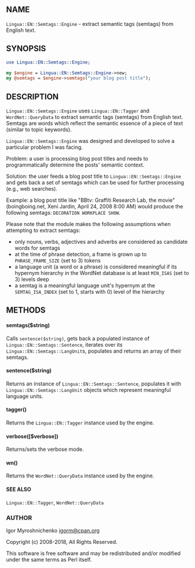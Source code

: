 ## NAME

`Lingua::EN::Semtags::Engine` - extract semantic tags (semtags) from English text.

## SYNOPSIS

```perl
use Lingua::EN::Semtags::Engine;

my $engine = Lingua::EN::Semtags::Engine->new;
my @semtags = $engine->semtags("your blog post title");
```

## DESCRIPTION

`Lingua::EN::Semtags::Engine` uses `Lingua::EN::Tagger` and
`WordNet::QueryData` to extract semantic tags (semtags) from English
text. Semtags are words which reflect the semantic essence of a piece
of text (similar to topic keywords).

`Lingua::EN::Semtags::Engine` was designed and developed to solve a
particular problem I was facing.

Problem: a user is processing blog post titles and needs to
programmatically determine the posts' semantic context.

Solution: the user feeds a blog post title to
`Lingua::EN::Semtags::Engine` and gets back a set of semtags which can be
used for further processing (e.g., web searches).

Example: a blog post title like "BBtv: Graffiti Research Lab, the
movie" (boingboing.net, Xeni Jardin, April 24, 2008 8:00 AM) would
produce the following semtags: `DECORATION WORKPLACE SHOW`.

Please note that the module makes the following assumptions when
attempting to extract semtags:
* only nouns, verbs, adjectives and adverbs are considered as
candidate words for semtags
* at the time of phrase detection, a frame is grown up to
`PHRASE_FRAME_SIZE` (set to 3) tokens
* a language unit (a word or a phrase) is considered meaningful if
its hypernym hierarchy in the WordNet database is at least `MIN_ISAS`
(set to 3) levels deep
* a semtag is a meaningful language unit's hypernym at the
`SEMTAG_ISA_INDEX` (set to 1, starts with 0) level of the hierarchy

## METHODS

#### semtags($string)

Calls `sentence($string)`, gets back a populated instance of
`Lingua::EN::Semtags::Sentence`, iterates over its
`Lingua::EN::Semtags::LangUnit`s, populates and returns an array of
their semtags.

#### sentence($string)

Returns an instance of `Lingua::EN::Semtags::Sentence`, populates it
with `Lingua::EN::Semtags::LangUnit` objects which represent meaningful
language units.

#### tagger()

Returns the `Lingua::EN::Tagger` instance used by the engine.

#### verbose([$verbose])

Returns/sets the verbose mode.

#### wn()

Returns the `WordNet::QueryData` instance used by the engine.

#### SEE ALSO

`Lingua::EN::Tagger`, `WordNet::QueryData`

### AUTHOR

Igor Myroshnichenko <igorm@cpan.org>

Copyright (c) 2008-2018, All Rights Reserved.

This software is free software and may be redistributed and/or modified
under the same terms as Perl itself.
